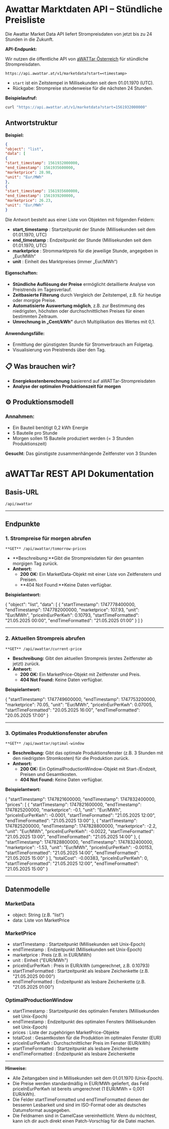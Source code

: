 # Awattar Marktdaten API – Stündliche Preisliste

Die Awattar Market Data API liefert Strompreisdaten von jetzt bis zu 24 Stunden in die Zukunft.

**API-Endpunkt:**  

Wir nutzen die öffentliche API von [aWATTar Österreich](https://www.awattar.at/) für stündliche Strompreisdaten.

`https://api.awattar.at/v1/marketdata?start=<timestamp>`

- `start` ist ein Zeitstempel in Millisekunden seit dem 01.01.1970 (UTC).
- Rückgabe: Strompreise stundenweise für die nächsten 24 Stunden.

**Beispielaufruf:**
```bash
curl "https://api.awattar.at/v1/marketdata?start=1561932000000"
```

## Antwortstruktur

**Beispiel:**
```json
{
"object": "list",
"data": [
{
"start_timestamp": 1561932000000,
"end_timestamp": 1561935600000,
"marketprice": 28.98,
"unit": "Eur/MWh"
},
{
"start_timestamp": 1561935600000,
"end_timestamp": 1561939200000,
"marketprice": 26.23,
"unit": "Eur/MWh"
}
```

 Die Antwort besteht aus einer Liste von Objekten mit folgenden Feldern:

- **start_timestamp** : Startzeitpunkt der Stunde (Millisekunden seit dem 01.01.1970, UTC)
- **end_timestamp** : Endzeitpunkt der Stunde (Millisekunden seit dem 01.01.1970, UTC)
- **marketprice** : Strommarktpreis für die jeweilige Stunde, angegeben in „Eur/MWh“
- **unit** : Einheit des Marktpreises (immer „Eur/MWh“)
 
#### Eigenschaften:

- **Stündliche Auflösung der Preise** ermöglicht detaillierte Analyse von Preistrends im Tagesverlauf.
- **Zeitbasierte Filterung** durch Vergleich der Zeitstempel, z.B. für heutige oder morgige Preise.
- **Automatisierte Auswertung möglich**, z.B. zur Bestimmung des niedrigsten, höchsten oder durchschnittlichen Preises für einen bestimmten Zeitraum.
- **Umrechnung in „Cent/kWh“** durch Multiplikation des Wertes mit 0,1.

#### Anwendungsfälle:

- Ermittlung der günstigsten Stunde für Stromverbrauch am Folgetag.
- Visualisierung von Preistrends über den Tag.


## 📋 Was brauchen wir?

- **Energiekostenberechnung** basierend auf aWATTar-Strompreisdaten
- **Analyse der optimalen Produktionszeit für morgen**

## ⚙️ Produktionsmodell
### Annahmen:
- Ein Bauteil benötigt 0,2 kWh Energie
- 5 Bauteile pro Stunde
- Morgen sollen 15 Bauteile produziert werden (= 3 Stunden Produktionszeit)

**Gesucht**: Das günstigste zusammenhängende Zeitfenster von 3 Stunden


# aWATTar REST API Dokumentation

## Basis-URL

`/api/awattar`

---

## Endpunkte

### 1. Strompreise für morgen abrufen

`**GET** /api/awattar/tomorrow-prices `

- **Beschreibung:**Gibt die Strompreisdaten für den gesamten morgigen Tag zurück.
- **Antwort:**
    - **200 OK:** Ein MarketData-Objekt mit einer Liste von Zeitfenstern und Preisen.
    - **404 Not Found:**Keine Daten verfügbar.

**Beispielantwort:**

{
  "object": "list",
  "data": [
    {
      "startTimestamp": 1747778400000,
      "endTimestamp": 1747782000000,
      "marketprice": 107.93,
      "unit": "Eur/MWh",
      "priceInEurPerKwh": 0.10793,
      "startTimeFormatted": "21.05.2025 00:00",
      "endTimeFormatted": "21.05.2025 01:00"
    }
  ]
}

---

### 2. Aktuellen Strompreis abrufen

`**GET** /api/awattar/current-price`

- **Beschreibung:** Gibt den aktuellen Strompreis (erstes Zeitfenster ab jetzt) zurück.
- **Antwort:**
    - **200 OK:** Ein MarketPrice-Objekt mit Zeitfenster und Preis.
    - **404 Not Found:** Keine Daten verfügbar.

**Beispielantwort:**

{
  "startTimestamp": 1747749600000,
  "endTimestamp": 1747753200000,
  "marketprice": 70.05,
  "unit": "Eur/MWh",
  "priceInEurPerKwh": 0.07005,
  "startTimeFormatted": "20.05.2025 16:00",
  "endTimeFormatted": "20.05.2025 17:00"
}

---

### 3. Optimales Produktionsfenster abrufen

`**GET** /api/awattar/optimal-window`

- **Beschreibung:** Gibt das optimale Produktionsfenster (z.B. 3 Stunden mit den niedrigsten Stromkosten) für die Produktion zurück.
- **Antwort:**
    - **200 OK:** Ein OptimalProductionWindow-Objekt mit Start-/Endzeit, Preisen und Gesamtkosten.
    - **404 Not Found:** Keine Daten verfügbar.

**Beispielantwort:**

{
  "startTimestamp": 1747821600000,
  "endTimestamp": 1747832400000,
  "prices": [
    {
      "startTimestamp": 1747821600000,
      "endTimestamp": 1747825200000,
      "marketprice": -0.1,
      "unit": "Eur/MWh",
      "priceInEurPerKwh": -0.0001,
      "startTimeFormatted": "21.05.2025 12:00",
      "endTimeFormatted": "21.05.2025 13:00"
    },
    {
      "startTimestamp": 1747825200000,
      "endTimestamp": 1747828800000,
      "marketprice": -2.2,
      "unit": "Eur/MWh",
      "priceInEurPerKwh": -0.0022,
      "startTimeFormatted": "21.05.2025 13:00",
      "endTimeFormatted": "21.05.2025 14:00"
    },
    {
      "startTimestamp": 1747828800000,
      "endTimestamp": 1747832400000,
      "marketprice": -1.53,
      "unit": "Eur/MWh",
      "priceInEurPerKwh": -0.00153,
      "startTimeFormatted": "21.05.2025 14:00",
      "endTimeFormatted": "21.05.2025 15:00"
    }
  ],
  "totalCost": -0.00383,
  "priceInEurPerKwh": 0,
  "startTimeFormatted": "21.05.2025 12:00",
  "endTimeFormatted": "21.05.2025 15:00"
}

---

## Datenmodelle

### MarketData

- object: String (z.B. "list")
- data: Liste von MarketPrice

### MarketPrice
- startTimestamp : Startzeitpunkt (Millisekunden seit Unix-Epoch)
- endTimestamp : Endzeitpunkt (Millisekunden seit Unix-Epoch)
- marketprice : Preis (z.B. in EUR/MWh)
- unit : Einheit ("EUR/MWh")
- priceInEurPerKwh : Preis in EUR/kWh (umgerechnet, z.B. 0.10793)
- startTimeFormatted : Startzeitpunkt als lesbare Zeichenkette (z.B. "21.05.2025 00:00")
- endTimeFormatted : Endzeitpunkt als lesbare Zeichenkette (z.B. "21.05.2025 01:00")
### OptimalProductionWindow
- startTimestamp : Startzeitpunkt des optimalen Fensters (Millisekunden seit Unix-Epoch)
- endTimestamp : Endzeitpunkt des optimalen Fensters (Millisekunden seit Unix-Epoch)
- prices : Liste der zugehörigen MarketPrice-Objekte
- totalCost : Gesamtkosten für die Produktion im optimalen Fenster (EUR)
- priceInEurPerKwh : Durchschnittlicher Preis im Fenster (EUR/kWh)
- startTimeFormatted : Startzeitpunkt als lesbare Zeichenkette
- endTimeFormatted : Endzeitpunkt als lesbare Zeichenkette

---

**Hinweise:**

- Alle Zeitangaben sind in Millisekunden seit dem 01.01.1970 (Unix-Epoch).
- Die Preise werden standardmäßig in EUR/MWh geliefert, das Feld priceInEurPerKwh ist bereits umgerechnet (1 EUR/MWh = 0,001 EUR/kWh).
- Die Felder startTimeFormatted und endTimeFormatted dienen der besseren Lesbarkeit und sind im ISO-Format oder als deutsches Datumsformat ausgegeben.
- Die Feldnamen sind in CamelCase vereinheitlicht.
Wenn du möchtest, kann ich dir auch direkt einen Patch-Vorschlag für die Datei machen.